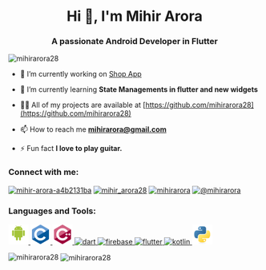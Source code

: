 <h1 align="center">Hi 👋, I'm Mihir Arora</h1>
<h3 align="center">A passionate Android Developer in Flutter</h3>

<p align="left"> <img src="https://komarev.com/ghpvc/?username=mihirarora28&label=Profile%20views&color=0e75b6&style=flat" alt="mihirarora28" /> </p>

- 🔭 I’m currently working on [Shop App](https://github.com/mihirarora28/ShopApp)

- 🌱 I’m currently learning **State Managements in flutter and new widgets**

- 👨‍💻 All of my projects are available at [https://github.com/mihirarora28](https://github.com/mihirarora28)

- 📫 How to reach me **mihirarora@gmail.com**

- ⚡ Fun fact **I love to play guitar.**

<h3 align="left">Connect with me:</h3>
<p align="left">
<a href="https://linkedin.com/in/mihir-arora-a4b2131ba" target="blank"><img align="center" src="https://raw.githubusercontent.com/rahuldkjain/github-profile-readme-generator/master/src/images/icons/Social/linked-in-alt.svg" alt="mihir-arora-a4b2131ba" height="30" width="40" /></a>
<a href="https://instagram.com/mihir_arora28" target="blank"><img align="center" src="https://raw.githubusercontent.com/rahuldkjain/github-profile-readme-generator/master/src/images/icons/Social/instagram.svg" alt="mihir_arora28" height="30" width="40" /></a>
<a href="https://www.codechef.com/users/mihirarora" target="blank"><img align="center" src="https://cdn.jsdelivr.net/npm/simple-icons@3.1.0/icons/codechef.svg" alt="mihirarora" height="30" width="40" /></a>
<a href="https://www.hackerearth.com/@mihirarora" target="blank"><img align="center" src="https://raw.githubusercontent.com/rahuldkjain/github-profile-readme-generator/master/src/images/icons/Social/hackerearth.svg" alt="@mihirarora" height="30" width="40" /></a>
</p>

<h3 align="left">Languages and Tools:</h3>
<p align="left"> <a href="https://developer.android.com" target="_blank" rel="noreferrer"> <img src="https://raw.githubusercontent.com/devicons/devicon/master/icons/android/android-original-wordmark.svg" alt="android" width="40" height="40"/> </a> <a href="https://www.cprogramming.com/" target="_blank" rel="noreferrer"> <img src="https://raw.githubusercontent.com/devicons/devicon/master/icons/c/c-original.svg" alt="c" width="40" height="40"/> </a> <a href="https://www.w3schools.com/cpp/" target="_blank" rel="noreferrer"> <img src="https://raw.githubusercontent.com/devicons/devicon/master/icons/cplusplus/cplusplus-original.svg" alt="cplusplus" width="40" height="40"/> </a> <a href="https://dart.dev" target="_blank" rel="noreferrer"> <img src="https://www.vectorlogo.zone/logos/dartlang/dartlang-icon.svg" alt="dart" width="40" height="40"/> </a> <a href="https://firebase.google.com/" target="_blank" rel="noreferrer"> <img src="https://www.vectorlogo.zone/logos/firebase/firebase-icon.svg" alt="firebase" width="40" height="40"/> </a> <a href="https://flutter.dev" target="_blank" rel="noreferrer"> <img src="https://www.vectorlogo.zone/logos/flutterio/flutterio-icon.svg" alt="flutter" width="40" height="40"/> </a> <a href="https://kotlinlang.org" target="_blank" rel="noreferrer"> <img src="https://www.vectorlogo.zone/logos/kotlinlang/kotlinlang-icon.svg" alt="kotlin" width="40" height="40"/> </a> <a href="https://www.python.org" target="_blank" rel="noreferrer"> <img src="https://raw.githubusercontent.com/devicons/devicon/master/icons/python/python-original.svg" alt="python" width="40" height="40"/> </a> </p>

<p><img align="left" src="https://github-readme-stats.vercel.app/api/top-langs?username=mihirarora28&show_icons=true&locale=en&layout=compact" alt="mihirarora28" /></p>

<p>&nbsp;<img align="center" src="https://github-readme-stats.vercel.app/api?username=mihirarora28&show_icons=true&locale=en" alt="mihirarora28" /></p>
